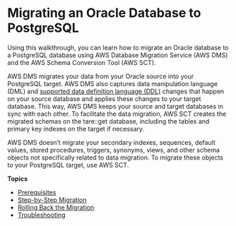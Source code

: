 # Migrating an Oracle Database to PostgreSQL<a name="chap-rdsoracle2postgresql"></a>

Using this walkthrough, you can learn how to migrate an Oracle database to a PostgreSQL database using AWS Database Migration Service \(AWS DMS\) and the AWS Schema Conversion Tool \(AWS SCT\)\.

 AWS DMS migrates your data from your Oracle source into your PostgreSQL target\. AWS DMS also captures data manipulation language \(DML\) and [supported data definition language \(DDL\)](https://docs.aws.amazon.com/dms/latest/userguide/CHAP_Introduction.SupportedDDL.html) changes that happen on your source database and applies these changes to your target database\. This way, AWS DMS keeps your source and target databases in sync with each other\. To facilitate the data migration, AWS SCT creates the migrated schemas on the tare::get database, including the tables and primary key indexes on the target if necessary\.

 AWS DMS doesn’t migrate your secondary indexes, sequences, default values, stored procedures, triggers, synonyms, views, and other schema objects not specifically related to data migration\. To migrate these objects to your PostgreSQL target, use AWS SCT\.

**Topics**
+ [Prerequisites](chap-rdsoracle2postgresql.prerequisites.md)
+ [Step\-by\-Step Migration](chap-rdsoracle2postgresql.steps.md)
+ [Rolling Back the Migration](chap-oracle2postgresql.rollback.md)
+ [Troubleshooting](chap-oracle2postgresql.troubleshooting.md)